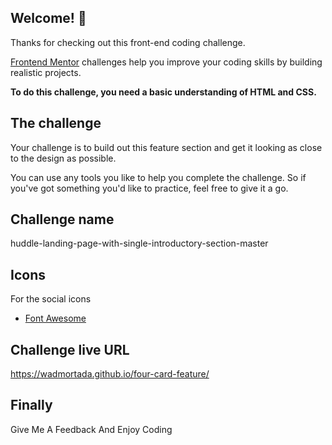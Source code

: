 ## Welcome! 👋

Thanks for checking out this front-end coding challenge.

[Frontend Mentor](https://www.frontendmentor.io) challenges help you improve your coding skills by building realistic projects.

**To do this challenge, you need a basic understanding of HTML and CSS.**

## The challenge

Your challenge is to build out this feature section and get it looking as close to the design as possible.

You can use any tools you like to help you complete the challenge. So if you've got something you'd like to practice, feel free to give it a go.

## Challenge name

huddle-landing-page-with-single-introductory-section-master

## Icons

For the social icons

- [Font Awesome](https://fontawesome.com/)

## Challenge live URL 

https://wadmortada.github.io/four-card-feature/

## Finally

Give Me A Feedback And Enjoy Coding